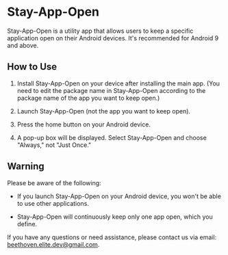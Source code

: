 # Stay-App-Open

Stay-App-Open is a utility app that allows users to keep a specific application open on their Android devices. It's recommended for Android 9 and above.

## How to Use

1. Install Stay-App-Open on your device after installing the main app. (You need to edit the package name in Stay-App-Open according to the package name of the app you want to keep open.)

2. Launch Stay-App-Open (not the app you want to keep open).

3. Press the home button on your Android device.

4. A pop-up box will be displayed. Select Stay-App-Open and choose "Always," not "Just Once."

## Warning

Please be aware of the following:

- If you launch Stay-App-Open on your Android device, you won't be able to use other applications.

- Stay-App-Open will continuously keep only one app open, which you define.

If you have any questions or need assistance, please contact us via email: [beethoven.elite.dev@gmail.com](mailto:beethoven.elite.dev@gmail.com).
